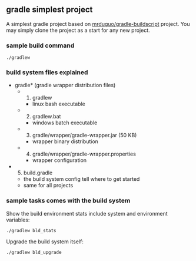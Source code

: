 ## gradle simplest project 
A simplest gradle project based on [mrduguo/gradle-buildscript](https://github.com/mrduguo/gradle-buildscript) project. You may simply clone the project as a start for any new project. 


### sample build command

```
./gradlew
```
### build system files explained

* gradle* (gradle wrapper distribution files)   
    * 1. gradlew
        * linux bash executable
    * 2. gradlew.bat
        * windows batch executable
    * 3. gradle/wrapper/gradle-wrapper.jar (50 KB)
        * wrapper binary distribution
    * 4. gradle/wrapper/gradle-wrapper.properties
        * wrapper configuration
* 5. build.gradle
   * the build system config tell where to get started
   * same for all projects        

### sample tasks comes with the build system

Show the build environment stats include system and environment variables:
```
./gradlew bld_stats
```

Upgrade the build system itself:
```
./gradlew bld_upgrade
```
